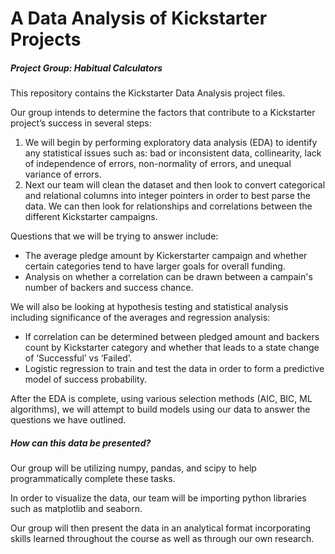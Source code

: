 # A Data Analysis of Kickstarter Projects 
##### Project Group: Habitual Calculators

This repository contains the Kickstarter Data Analysis project files.

Our group intends to determine the factors that contribute to a Kickstarter project’s success in several steps:  
1. We will begin by performing exploratory data analysis (EDA) to identify any statistical issues such as:  bad or inconsistent data, collinearity, lack of independence of errors, non-normality of errors, and unequal variance of errors. 
2. Next our team will clean the dataset and then look to convert categorical and relational columns into integer pointers in order to best parse the data. We can then look for relationships and correlations between the different Kickstarter campaigns. 

Questions that we will be trying to answer include:
- The average pledge amount by Kickerstarter campaign and whether certain categories tend to have larger goals for overall funding.
- Analysis on whether a correlation can be drawn between a campain's number of backers and success chance.

We will also be looking at hypothesis testing and statistical analysis including significance of the averages and regression analysis:
- If correlation can be determined between pledged amount and backers count by Kickstarter category and whether that leads to a state change of ‘Successful’ vs ‘Failed’.
-	Logistic regression to train and test the data in order to form a predictive model of success probability.

 After the EDA is complete, using various selection methods (AIC, BIC, ML algorithms), we will attempt to build models using our data to answer the questions we have outlined. 
 
##### How can this data be presented? 
 Our group will be utilizing numpy, pandas, and scipy to help programmatically complete these tasks.  
 
 In order to visualize the data, our team will be importing python libraries such as matplotlib and seaborn. 
 
 Our group will then present the data in an analytical format incorporating skills learned throughout the course as well as through our own research.


